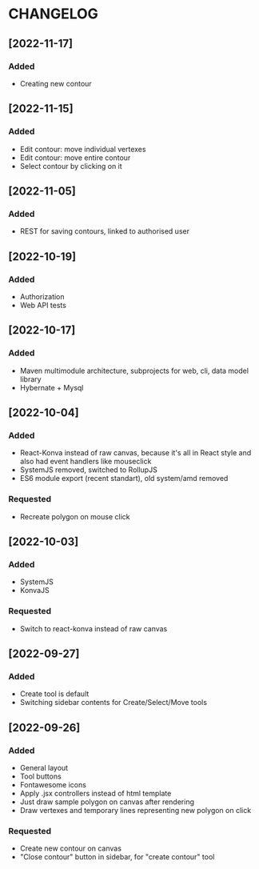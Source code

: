 # CHANGELOG

## [2022-11-17]
### Added
 - Creating new contour

## [2022-11-15]
### Added
 - Edit contour: move individual vertexes
 - Edit contour: move entire contour
 - Select contour by clicking on it

## [2022-11-05]
### Added
 - REST for saving contours, linked to authorised user

## [2022-10-19]
### Added
 - Authorization
 - Web API tests

## [2022-10-17]
### Added
 - Maven multimodule architecture, subprojects for web, cli, data model library
 - Hybernate + Mysql

## [2022-10-04]
### Added
 - React-Konva instead of raw canvas, because it's all in React style and also had event handlers like mouseclick
 - SystemJS removed, switched to RollupJS
 - ES6 module export (recent standart), old system/amd removed
### Requested
 - Recreate polygon on mouse click

## [2022-10-03]
### Added
 - SystemJS
 - KonvaJS
### Requested
 - Switch to react-konva instead of raw canvas

## [2022-09-27]
### Added
 - Create tool is default
 - Switching sidebar contents for Create/Select/Move tools

## [2022-09-26]
### Added
 - General layout
 - Tool buttons
 - Fontawesome icons
 - Apply .jsx controllers instead of html template
 - Just draw sample polygon on canvas after rendering
 - Draw vertexes and temporary lines representing new polygon on click

### Requested
 - Create new contour on canvas
 - "Close contour" button in sidebar, for "create contour" tool
 
